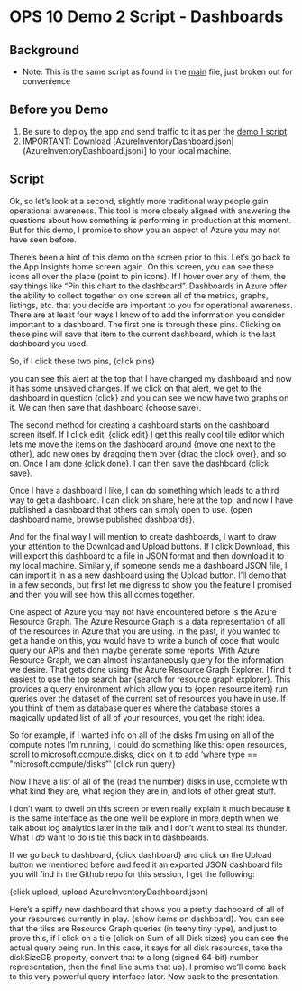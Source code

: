 # OPS 10 Demo 2 Script - Dashboards

## Background
* Note: This is the same script as found in the [main](main.md) file, just broken out for convenience

## Before you Demo
1. Be sure to deploy the app and send traffic to it as per the [demo 1 script](demo1.md)
1. IMPORTANT: Download [AzureInventoryDashboard.json|(AzureInventoryDashboard.json)] to your local machine.

## Script

Ok, so let’s look at a second, slightly more traditional way people gain operational awareness. This tool is more closely aligned with answering the questions about how something is performing in production at this moment. But for this demo, I promise to show you an aspect of Azure you may not have seen before.

There’s been a hint of this demo on the screen prior to this. Let’s go back to the App Insights home screen again. On this screen, you can see these icons all over the place (point to pin icons). If I hover over any of them, the say things like “Pin this chart to the dashboard”. Dashboards in Azure offer the ability to collect together on one screen all of the metrics, graphs, listings, etc. that you decide are important to you for operational awareness. There are at least four ways I know of to add the information you consider important to a dashboard. The first one is through these pins. Clicking on these pins will save that item to the current dashboard, which is the last dashboard you used. 

So, if I click these two pins, {click pins}

you can see this alert at the top that I have changed my dashboard and now it has some unsaved changes. If we click on that alert, we get to the dashboard in question {click} and you can see we now have two graphs on it. We can then save that dashboard {choose save}.

The second method for creating a dashboard starts on the dashboard screen itself. If I click edit, {click edit} I get this really cool tile editor which lets me move the items on the dashboard around {move one next to the other}, add new ones by dragging them over {drag the clock over}, and so on. Once I am done {click done}. I can then save the dashboard {click save}.

Once I have a dashboard I like, I can do something which leads to a third way to get a dashboard. I can click on share, here at the top, and now I have published a dashboard that others can simply open to use. {open dashboard name, browse published dashboards}. 

And for the final way I will mention to create dashboards, I want to draw your attention to the Download and Upload buttons. If I click Download, this will export this dashboard to a file in JSON format and then download it to my local machine. Similarly, if someone sends me a dashboard JSON file, I can import it in as a new dashboard using the Upload button. I’ll demo that in a few seconds, but first let me digress to show you the feature I promised and then you will see how this all comes together.

One aspect of Azure you may not have encountered before is the Azure Resource Graph. The Azure Resource Graph is a data representation of all of the resources in Azure that you are using. In the past, if you wanted to get a handle on this, you would have to write a bunch of code that would query our APIs and then maybe generate some reports. With Azure Resource Graph, we can almost instantaneously query for the information we desire. That gets done using the Azure Resource Graph Explorer. I find it easiest to use the top search bar {search for resource graph explorer}. This provides a query environment which allow you to {open resource item} run queries over the dataset of the current set of resources you have in use. If you think of them as database queries where the database stores a magically updated list of all of your resources, you get the right idea. 

So for example, if I wanted info on all of the disks I’m using on all of the compute notes I’m running, I could do something like this:
open resources, scroll to microsoft.compute.disks, click on it to add ‘where type == "microsoft.compute/disks”’
{click run query}

Now I have a list of all of the (read the number) disks in use, complete with what kind they are, what region they are in, and lots of other great stuff.

I don’t want to dwell on this screen or even really explain it much because it is the same interface as the one we’ll be explore in more depth when we talk about log analytics later in the talk and I don’t want to steal its thunder. What I _do_ want to do is tie this back in to dashboards.

If we go back to dashboard, {click dashboard} and click on the Upload button we mentioned before and feed it an exported JSON dashboard file you will find in the Github repo for this session, I get the following:

{click upload, upload AzureInventoryDashboard.json}

Here’s a spiffy new dashboard that shows you a pretty dashboard of all of your resources currently in play. {show items on dashboard}. You can see that the tiles are Resource Graph queries (in teeny tiny type), and just to prove this, if I click on a tile {click on Sum of all Disk sizes} you can see the actual query being run. In this case, it says for all disk resources, take the diskSizeGB property, convert that to a long (signed 64-bit) number representation, then the final line sums that up). I promise we’ll come back to this very powerful query interface later. Now back to the presentation.
